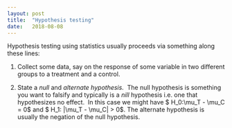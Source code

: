 ```yaml
---
layout: post
title:  "Hypothesis testing"
date:   2018-08-08
---
```



Hypothesis testing using statistics usually proceeds via something along these lines:


1. Collect some data, say on the response of some variable in two different groups to a treatment and a control.

2. State a *null* and *alternate hypothesis.*  The null hypothesis is something you want to falsify and typically is a *nill* hypothesis i.e. one that hypothesizes no effect.  In this case we might have $ H_0:\mu_T - \mu_C = 0$ and $ H_1: \|\mu_T - \mu_C\| > 0$. The alternate hypothesis is usually the negation of the null hypothesis.


<!---
3. Calculate the test statistic, \( t\).  In our case this would be the difference of the two mean responses in each group divided by the pooled variance \( t = \sqrt{2}(\bar{X}_T - \bar{X}_C)/\sqrt{n}s^2_{p}\).
4. Calculate the probability of observing \( t\) or more a extreme value under the distribution implied by the null hypothesis, this is the \( p\)-value.

5. If the \( p\)-value is less than some pre-set <em>significance</em> level, e.g. \( \alpha = 0.05\), then the we reject the null hypothesis in favour of the alternative.  If \( p > \alpha\) then we say we fail to reject the null.

The hypothesis test may be on group means, on regression coefficients or some other  quantity.  All that is needed is the sampling distribution of the statistic in question under the null hypothesis.  In our example, sample means divided by sample variance is distributed as a Student $ t $ distribution.

This process is called Null Hypothesis Significance Testing (NHST) and, n a nutshell, it is the process of accepting or rejecting a null hypothesis based on a \( p\) value being greater or less than a threshold (significance level).

This post is about using NHST in your hypothesis testing, in particular this post explains:
<ol>
	<li>the history of NHST (briefly),</li>
	<li>why you should in most cases <em>not use NHST, </em></li>
	<li>when you should use NHST,</li>
	<li>what you should do instead of NHST.</li>
</ol>
<h2>A brief history of NHST</h2>
This history and the references therein are largely a synopsis of some of the points raised in <a href="https://www.jstor.org/stable/2291263">The Fisher, Neyman-Pearson Theories of Testing Hypotheses: One Theory or Two?</a> by Lehman.

Modern (frequentist) hypothesis testing arose out of the work of Fisher and of Neyman & Pearson (N&P).  The two are logically distinct but NHST has elements of both and so I'll describe them both here.

Fisher originally proposed stating a null hypothesis and calculating \( p\)  values as an index of the strength of evidence agains the null hypothesis.  He suggested 5% and 1% as \( p\) values below which count strongly against the null hypothesis (Fisher, 1946, <em>Statistical Methods for Research Workers</em>)
<blockquote>
<div class="page" title="Page 4">
<div class="layoutArea">
<div class="column">

If P is between . 1 and .9, there is certainly no reason to suspect the hypothesis tested. If it is below .02, it is strongly indicated that the hypothesis fails to account for the whole of the facts. We shall not often be astray if we draw a conventional line at .05...

</div>
</div>
</div></blockquote>
However he later rejected the need for standard threshold values for assessing significance (Fisher, R. A. 1956: <em>Statistical methods and scientific inference.</em>):
<blockquote>
<div class="page" title="Page 6">
<div class="layoutArea">
<div class="column">

“no scientific worker has a fixed level of significance at which from year to year, and in all circumstances, he rejects [null] hypotheses; he rather give his mind to each particular case in the light of his evidence and ideas.

</div>
</div>
</div></blockquote>
Fisher also believed that one should use \( p\) values as a method for<em> drawing conclusions about the experimental data, rather than making decisions by accepting and rejecting hypotheses</em>, (Fisher, 1973, <em>Statistical Methods and Scientific Inference</em>):
<blockquote>
<div class="page" title="Page 4">
<div class="layoutArea">
<div class="column">

The conclusions drawn from such tests constitute the steps by which the research worker gains a better understanding of his experimental material, and of the problems which it presents.
<div class="page" title="Page 4">
<div class="layoutArea">
<div class="column">

... More recently, indeed, a considerable body of doctrine has attempted to explain, or rather to reinterpret, these tests on the basis of quite a different model, namely as means to making decisions in an acceptance procedure.

</div>
</div>
</div>
</div>
</div>
</div></blockquote>
Neyman and Pearson took the the idea of cut-offs and formed a statistical decision making process. They advocated controlling type I errors (falsely rejecting the null hypothesis) by using a significance level, \( \alpha\). Rejecting the null when \( p < \alpha\) maintains the false rejecting rate at \( \alpha\).  They also suggested controlling type II errors (falsely accepting the null hypothesis) through the concept of statistical power, \)\beta\).  In order to do this a specific alternative hypothesis (e.g. \( H_1:  \mu_T - \mu_C = 1\)) must be stated and sample sizes calculated to maintain a type II error rate of \( \beta\).  However, N&P did advocate leaving the balancing the control of these two types of error to the experimenter, rather than having a universal cut-off.

In summary then, both Fisher and N&P both used \( p\)-values to test hypotheses.  In the end Fisher advocated \( p\) values as a continuous index of evidence against a null hypothesis and a specific set of experimental data.  N&P dichotomised the \( p\) values and introduced specific alternative hypotheses in a decision making framework which attempted to control type I and type II errors.

Over time these two approaches have blended into NHST described in the introduction.  Predominantly NHST is based on the N&P paradigm. But while N&P advocated selecting significance and power levels based on scientific expediency, modern NHST has adopted the early ideas of Fisher of having  levels of significance (and power) dictated by convention.
<h2>Why you (probably) shouldn't use NHST</h2>
This section largely taken from <a href="https://arxiv.org/pdf/1709.07588.pdf">Abandon Statistical Significance - McShane, Gal, Gelman et. al. </a> plus some of my own thoughts. With the amount of criticism NHST has received it's not worth summarising here so I shall just summarise those points which will have the most resonance with PhD students.

There are broadly two types of argument against NHST. The first type are those which result from features of method which are in themselves poor.  The second type are those which are by-products of the method which result in undesirable outcomes.  With the exception of bias in point 2 below, the criticisms presented here are of the first type. For more of both types of criticism but especially the second, see the relevant <a href="https://en.wikipedia.org/wiki/Statistical_hypothesis_testing">Wikipedia</a> page.
<ol>
	<li>The  null hypothesis is not (very) realistic.</li>
	<li>Statistical tests are only part of the evidence for or against a hypothesis.</li>
	<li>Failing to publish "non-signficant" results biases the literature and hurts you (less publications).</li>
	<li>Thresholds for deciding what's true or not don't make sense.</li>
	<li>Accepting or rejecting hypotheses is not what your publication is about.</li>
</ol>
Let's expand on these points.
<ol>
	<li>A null hypothesis of zero effect is not realistic because of the presence of systematic error (which you may or may not be aware of) due to, amongst other things, measurement error, hidden confounders, failure to randomise etc. It's also unrealistic because zero effects amongst the biomedical, social and clinical sciences are themselves unrealistic, e.g. no matter how you select your participants there's unlikely to be a homogenous group which you are measuring.</li>
	<li>Gelman notes that \( p\) values have taken the place of discussion of other <em>neglected</em> factors such as prior evidence.  See recommendations at the end for larger list of these factors.</li>
	<li>Work which doesn't attain significance goes unpublished, which is both demoralising and your publication record then fails to document your work as a researcher.  In addition only publishing significant results results in a literature with biased estimates of effects.  This issue is subtle and complicated and I'll address this in another post.</li>
	<li>The concept of accepting or rejecting hypotheses based on a sharp threshold doesn't make much sense when thinking about scientific hypotheses. In reality \( p = 0.049\) and \( p = 0.051\) represent the same strength of evidence against the null hypothesis, but under NHST, these two results point to opposite conclusions.</li>
	<li>A single study cannot decide on the truth or falsity of a particular hypothesis so it doesn't make sense to frame your results that way.</li>
</ol>
<h2>When you should use NHST</h2>
Criticisms aside there are times when you might want to use NHST, such as screening and quality control purposes.  For example you may want to identify genes which show an association with an effect.  Typically you would consider many thousands of genes and those which do show an effect might be candidates for further research. In this case it may well be the only practical solution to have hard cut-offs for deciding which genes get studied. Another example would be quality control for industrial processes.  The "hypothesis" being tested in this case is not a scientific one but one that only has bearing on whether to keep or reject a manufactured widget.
<h2>What you should do instead of NHST</h2>
The take away message of this post is to avoid, as Gelman puts it, <em>uncertainty laundering</em> - that is turning data into true/false pronouncements on your hypothesis. So what should you do? While there is not going to be a template applicable to all scientific areas here are some recommendations:
<ol>
	<li>You should calculate \( p\) values and report their actual value, not as significant/not-significant. Realise that \( p\) values are contingent on some very restrictive assumptions (zero effect size, zero systematic error etc.) and that a small \( p\) value indicates a problem with at least one of the assumptions, not just the null hypothesis.</li>
	<li>Present estimated effect sizes and confidence intervals or standard errors alongside \( p\) values.</li>
	<li>Include descriptive statistics and informative visual display.</li>
	<li>Promote the discussion of the other aspects of the work, the <em>neglected factors</em>, e.g. systematic errors, prior evidence, plausibility of mechanism, study design and data collection plus any other domain specific issues.</li>
</ol>
<h2>Conclusion</h2>
At the heart of NHST is the dichotomization of \( p\) values which turns data into true/false statements about a hypothesis.  This is bad practice primarily because it is both illogical and demotes other pieces of evidence (the <em>neglected factors</em>). Instead, \( p\) values should form only part of the statistical and non-statistical evidence for or against a hypothesis.
-->
